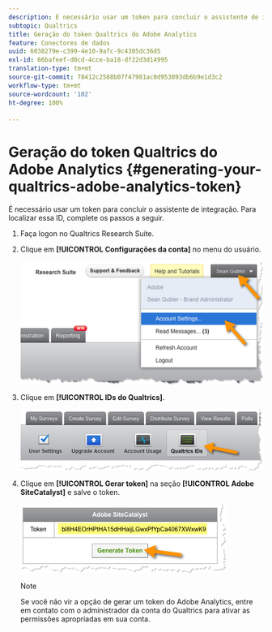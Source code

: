 ```yaml
---
description: É necessário usar um token para concluir o assistente de integração. Para localizar essa ID, complete os passos a seguir.
subtopic: Qualtrics
title: Geração do token Qualtrics do Adobe Analytics
feature: Conectores de dados
uuid: 6038279e-c399-4e10-9afc-9c4305dc36d5
exl-id: 66bafeef-d0cd-4cce-ba18-df22d3d14995
translation-type: tm+mt
source-git-commit: 78412c2588b07f47981ac0d953893db6b9e1d3c2
workflow-type: tm+mt
source-wordcount: '102'
ht-degree: 100%

---
```


# Geração do token Qualtrics do Adobe Analytics {#generating-your-qualtrics-adobe-analytics-token}

É necessário usar um token para concluir o assistente de integração. Para localizar essa ID, complete os passos a seguir.

1. Faça logon no Qualtrics Research Suite.
1. Clique em **[!UICONTROL Configurações da conta]** no menu do usuário.

   ![](assets/qualtrics-token-1.png)

1. Clique em **[!UICONTROL IDs do Qualtrics]**.

   ![](assets/qualtrics-token-2.png)

1. Clique em **[!UICONTROL Gerar token]** na seção **[!UICONTROL Adobe SiteCatalyst]** e salve o token.

   ![](assets/qualtrics-token-3.png)

   >[!NOTE]
   >
   >Se você não vir a opção de gerar um token do Adobe Analytics, entre em contato com o administrador da conta do Qualtrics para ativar as permissões apropriadas em sua conta.
